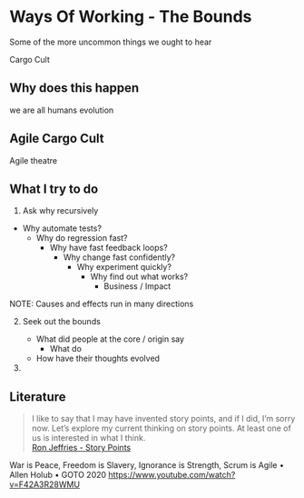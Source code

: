 # Ways Of Working - The Bounds

Some of the more uncommon things we ought to hear

Cargo Cult

## Why does this happen

we are all humans
evolution

## Agile Cargo Cult

Agile theatre

## What I try to do

1. Ask why recursively

- Why automate tests?
    - Why do regression fast?
        - Why have fast feedback loops?
            - Why change fast confidently?
                - Why experiment quickly?
                    - Why find out what works?
                        - Business / Impact

NOTE: Causes and effects run in many directions

2. Seek out the bounds
    - What did people at the core / origin say
        - What do
    - How have their thoughts evolved

3. 

## Literature

> I like to say that I may have invented story points, and if I did, I’m sorry now. Let’s explore my current thinking on story points. At least one of us is interested in what I think. 
> <br> [Ron Jeffries - Story Points](https://ronjeffries.com/articles/019-01ff/story-points/Index.html)

War is Peace, Freedom is Slavery, Ignorance is Strength, Scrum is Agile • Allen Holub • GOTO 2020 
https://www.youtube.com/watch?v=F42A3R28WMU